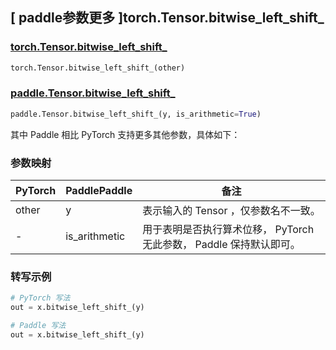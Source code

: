## [ paddle参数更多 ]torch.Tensor.bitwise_left_shift_

### [torch.Tensor.bitwise_left_shift_](https://pytorch.org/docs/stable/generated/torch.Tensor.bitwise_left_shift_.html#torch-tensor-bitwise-left-shift)

```python
torch.Tensor.bitwise_left_shift_(other)
```

### [paddle.Tensor.bitwise_left_shift_]()

```python
paddle.Tensor.bitwise_left_shift_(y, is_arithmetic=True)
```

其中 Paddle 相比 PyTorch 支持更多其他参数，具体如下：

### 参数映射

| PyTorch | PaddlePaddle  | 备注                                                                |
| ------- | ------------- | ------------------------------------------------------------------- |
| other   | y             | 表示输入的 Tensor ，仅参数名不一致。                                |
| -       | is_arithmetic | 用于表明是否执行算术位移， PyTorch 无此参数， Paddle 保持默认即可。 |

### 转写示例

```python
# PyTorch 写法
out = x.bitwise_left_shift_(y)

# Paddle 写法
out = x.bitwise_left_shift_(y)
```
